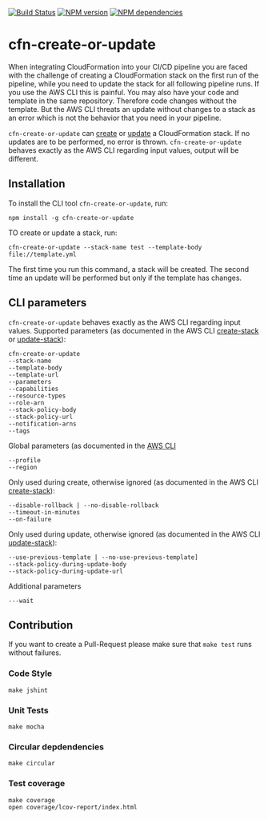 [![Build Status](https://secure.travis-ci.org/widdix/cfn-create-or-update.png)](http://travis-ci.org/widdix/cfn-create-or-update)
[![NPM version](https://badge.fury.io/js/cfn-create-or-update.png)](http://badge.fury.io/js/cfn-create-or-update)
[![NPM dependencies](https://david-dm.org/widdix/cfn-create-or-update.png)](https://david-dm.org/widdix/cfn-create-or-update)

# cfn-create-or-update


When integrating CloudFormation into your CI/CD pipeline you are faced with the challenge of creating a CloudFormation stack on the first run of the pipeline, while you need to update the stack for all following pipeline runs. If you use the AWS CLI this is painful.
You may also have your code and template in the same repository. Therefore code changes without the template. But the AWS CLI threats an update without changes to a stack as an error which is not the behavior that you need in your pipeline.

`cfn-create-or-update` can [create](http://docs.aws.amazon.com/cli/latest/reference/cloudformation/create-stack.html) or [update](http://docs.aws.amazon.com/cli/latest/reference/cloudformation/update-stack.html) a CloudFormation stack. If no updates are to be performed, no error is thrown. `cfn-create-or-update` behaves exactly as the AWS CLI regarding input values, output will be different.

## Installation

To install the CLI tool `cfn-create-or-update`, run:

```
npm install -g cfn-create-or-update
```

TO create or update a stack, run:

```
cfn-create-or-update --stack-name test --template-body file://template.yml
```

The first time you run this command, a stack will be created. The second time an update will be performed but only if the template has changes.

## CLI parameters

`cfn-create-or-update` behaves exactly as the AWS CLI regarding input values. Supported parameters (as documented in the AWS CLI [create-stack](http://docs.aws.amazon.com/cli/latest/reference/cloudformation/create-stack.html) or [update-stack](http://docs.aws.amazon.com/cli/latest/reference/cloudformation/update-stack.html)):

```
cfn-create-or-update
--stack-name
--template-body
--template-url
--parameters
--capabilities 
--resource-types
--role-arn
--stack-policy-body
--stack-policy-url
--notification-arns
--tags
```

Global parameters (as documented in the [AWS CLI](http://docs.aws.amazon.com/cli/latest/topic/config-vars.html#general-options)

```
--profile
--region
```

Only used during create, otherwise ignored (as documented in the AWS CLI [create-stack](http://docs.aws.amazon.com/cli/latest/reference/cloudformation/create-stack.html)):

```
--disable-rollback | --no-disable-rollback
--timeout-in-minutes
--on-failure
```

Only used during update, otherwise ignored (as documented in the AWS CLI [update-stack](http://docs.aws.amazon.com/cli/latest/reference/cloudformation/update-stack.html)):

```
--use-previous-template | --no-use-previous-template]
--stack-policy-during-update-body
--stack-policy-during-update-url
```

Additional parameters

```
---wait
```

## Contribution

If you want to create a Pull-Request please make sure that `make test` runs without failures.

### Code Style

```
make jshint
```

### Unit Tests

```
make mocha
```

### Circular depdendencies

```
make circular
```

### Test coverage

```
make coverage
open coverage/lcov-report/index.html
```
